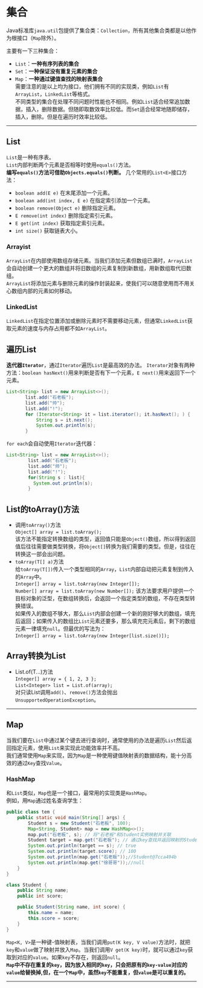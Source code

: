 # 集合  
Java标准库`java.util`包提供了集合类：`Collection`，所有其他集合类都是以他作为根接口（`Map`除外）。  
  
  主要有一下三种集合：    
* `List`：**一种有序列表的集合**  
* `Set`：**一种保证没有重复元素的集合**  
* `Map`：**一种通过键值查找的映射表集合**  
需要注意的是以上均为接口，他们拥有不同的实现类，例如``List``有`ArrayList`，`LinkedList`等格式。  
不同类型的集合在处理不同问题时性能也不相同。例如`List`适合经常追加数据，插入，删除数据。但随即取数效率比较低。而`Set`适合经常地随即储存，插入，删除。但是在遍历时效率比较低。  
***
## List  
`List`是一种有序表。   
`List`内部判断两个元素是否相等时使用`equals()`方法。     
**编写`equals()`方法可借助`Objects.equals()`判断。**
几个常用的`List<E>`接口方法：
* `boolean add(E e)` 在末尾添加一个元素。   
* `boolean add(int index, E e)` 在指定索引添加一个元素。  
* `boolean remove(Object e)` 删除指定元素。  
* `E remove(int index)`  删除指定索引元素。  
* `E get(int index)` 获取指定索引元素。  
* `int size()` 获取链表大小。    
### Arrayist
`ArrayList`在内部使用数组存储元素。当我们添加元素但数组已满时，`ArrayList`会自动创建一个更大的数组并将旧数组的元素复制到新数组，用新数组取代旧数组。  
`ArrayList`将添加元素与删除元素的操作封装起来，使我们可以随意使用而不用关心数组内部的元素如何移动。   
### LinkedList
`LinkedList`在指定位置添加或删除元素时不需要移动元素，但通常`LinkedList`获取元素的速度与内存占用都不如`ArrayList`。    
## 遍历List
**迭代器`Iterator`**，通过`Iterator`遍历`List`是最高效的办法。
`Iterator`对象有两种方法：`boolean hasNext()`用来判断是否有下一个元素，`E next()`用来返回下一个元素。
   
 ```java
 List<String> list = new ArrayList<>();   
        list.add("石老板");   
        list.add("帅");   
        list.add("!");  
        for (Iterator<String> it = list.iterator(); it.hasNext(); ) {   
            String s = it.next();   
            System.out.println(s);
		}
```
			   
`for each`会自动使用`Iterator`迭代器：  
```java
List<String> list = new ArrayList<>();   
        list.add("石老板");   
        list.add("帅");   
        list.add("!");  
		for(String s : list){
		  System.out.println(s);      
		}
```     
## List的toArray()方法
* 调用`toArray()`方法   
`Object[] array = list.toArray();`   
该方法不能指定转换数组的类型，返回值只能是`Object()`数组，所以得到返回值后往往需要做类型转换，将`Object[]`转换为我们需要的类型。但是，往往在转换这一部会出问题。    
* `toArray(T[] a)`方法   
给`toArray(T[])`传入一个类型相同的`Array`，`List`内部自动把元素复制到传入的`Array`中。    
`Integer[] array = list.toArray(new Integer[]);`    
`Number[] array = list.toArray(new Number[]);`
该方法要求用户提供一个目标对象的泛型，在数组转换后，会返回一个指定类型的数组，不存在类型转换错误。   
如果传入的数组不够大，那么`List`内部会创建一个新的刚好够大的数组，填充后返回；如果传入的数组比`List`元素还要多，那么填充完元素后，剩下的数组元素一律填充`null`。但最优的写法为：    
`Integer[] array = list.toArray(new Integer[list.size()]);`       
## Array转换为List
* List.of(T...)方法  
`Integer[] array = { 1, 2, 3 };`    
`List<Integer> list = List.of(array);`     
对只读List调用`add()`、`remove()`方法会抛出`UnsupportedOperationException`。     
***
## Map    
当我们要在`List`中通过某个键去进行查询时，通常使用的办法是遍历`List`然后返回指定元素，使用`List`来实现此功能效率并不高。   
我们通常使用`Map`来实现，因为`Map`是一种使用键值映射表的数据结构，能十分高效的通过`Key`查找`Value`。      
### HashMap   
和`List`类似，`Map`也是一个接口，最常用的实现类是`HashMap`。      
例如，用`Map`通过姓名查询学生：     
```java
public class tem {
    public static void main(String[] args) {
        Student s = new Student("石老板", 100);
        Map<String, Student> map = new HashMap<>();
        map.put("石老板", s); // 将"石老板"和Student实例映射并关联
        Student target = map.get("石老板"); // 通过key查找并返回映射的Student实例
        System.out.println(target == s); // true
        System.out.println(target.score); // 100
        System.out.println(map.get("石老板"));//Student@7cca494b
        System.out.println(map.get("徐哥哥"));//null
    }
}

class Student {
    public String name;
    public int score;

    public Student(String name, int score) {
        this.name = name;
        this.score = score;
    }
}
```   
`Map<K, V>`是一种键-值映射表，当我们调用`put(K key, V value)`方法时，就把`key`和`value`做了映射并放入`Map`。当我们调用`V get(K key)`时，就可以通过`key`获取到对应的`value`。如果`key`不存在，则返回`null`。      
**`Map`中不存在重复的`key`，因为放入相同的`key`，只会把原有的`key-value`对应的`value`给替换掉,但，在一个`Map`中，虽然`key`不能重复，但`value`是可以重复的。**       
***

